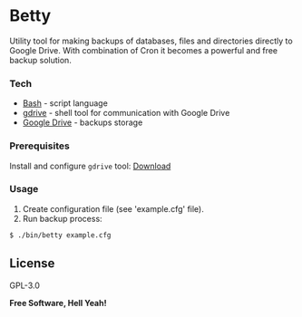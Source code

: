 # Betty
Utility tool for making backups of databases, files and directories directly to Google Drive. With combination of Cron it becomes a powerful and free backup solution.

### Tech
   
* [Bash] - script language
* [gdrive] - shell tool for communication with Google Drive
* [Google Drive] - backups storage

### Prerequisites

Install and configure `gdrive` tool: [Download](https://github.com/prasmussen/gdrive)

### Usage

1. Create configuration file (see 'example.cfg' file).
2. Run backup process:
```sh
$ ./bin/betty example.cfg
```

License
----

GPL-3.0


**Free Software, Hell Yeah!**

[//]:#


   [Bash]: <https://www.gnu.org/software/bash/>
   [gdrive]: <https://github.com/prasmussen/gdrive>
   [Google Drive]: <https://www.google.com/drive>


